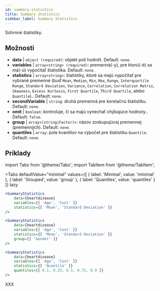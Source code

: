 ```yaml
---
id: summary-statistics 
title: Summary Statistics
sidebar_label: Summary Statistics
---
```


Súhrnné štatistiky.

## Možnosti

* __data__ | `object (required)`: objekt polí hodnôt. Default: `none`.
* __variables__ | `array<string> (required)`: premenná(-y), pre ktorú(-é) sa má(-ú) vypočítať štatistika. Default: `none`.
* __statistics__ | `array<string>`: štatistiky, ktoré sa majú vypočítať pre vybrané premenné (buď `Mean`, `Median`, `Min`, `Max`, `Range`, `Interquartile Range`, `Standard Deviation`, `Variance`, `Correlation`, `Correlation Matrix`, `Skewness`, `Excess Kurtosis`, `First Quartile`, `Third Quartile`, alebo `Quantile`).. Default: `none`.
* __secondVariable__ | `string`: druhá premenná pre korelačnú štatistiku. Default: `none`.
* __omit__ | `boolean`: kontroluje, či sa majú vynechať chýbajúce hodnoty.. Default: `false`.
* __group__ | `array<(string|Factor)>`: názov zoskupujúcej premennej (premenných). Default: `none`.
* __quantiles__ | `array`: pole kvantilov na výpočet pre štatistiku `Quantile`. Default: `none`.


## Príklady

import Tabs from '@theme/Tabs';
import TabItem from '@theme/TabItem';

<Tabs
    defaultValue="minimal"
    values={[
        { label: 'Minimal', value: 'minimal' },
        { label: 'Grouped', value: 'group' },
        { label: 'Quantiles', value: 'quantiles' }
    ]}
    lazy
>

<TabItem value="minimal">

```jsx live
<SummaryStatistics 
    data={heartdisease} 
    variables={[ 'Age', 'Cost' ]}
    statistics={[ 'Mean', 'Standard Deviation' ]}
/>
```

</TabItem>

<TabItem value="group" >

```jsx live
<SummaryStatistics 
    data={heartdisease} 
    variables={[ 'Age', 'Cost' ]}
    statistics={[ 'Mean', 'Standard Deviation' ]}
    group={[ 'Gender' ]}
/>
```
</TabItem>

<TabItem value="quantiles">

```jsx live
<SummaryStatistics 
    data={heartdisease} 
    variables={[ 'Age', 'Cost' ]}
    statistics={[ 'Quantile' ]}
    quantiles={[ 0.1, 0.25, 0.5, 0.75, 0.9 ]}
/>
```

</TabItem>

</Tabs>

XXX
